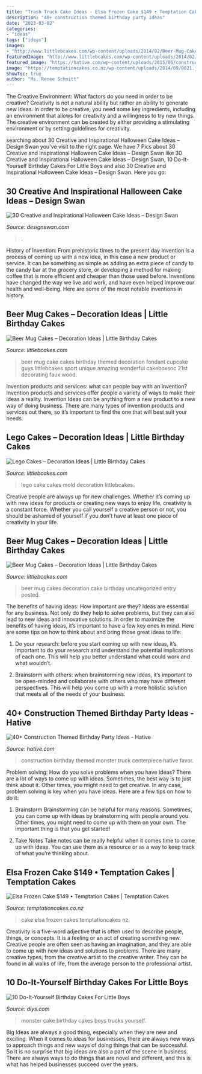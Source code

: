 ```yaml
---
title: "Trash Truck Cake Ideas - Elsa Frozen Cake $149 • Temptation Cakes"
description: "40+ construction themed birthday party ideas"
date: "2023-03-02"
categories:
- "ideas"
tags: ["ideas"]
images:
- "http://www.littlebcakes.com/wp-content/uploads/2014/02/Beer-Mug-Cake-Pan.jpg"
featuredImage: "http://www.littlebcakes.com/wp-content/uploads/2014/02/Beer-Mug-Birthday-Cake.jpg"
featured_image: "https://hative.com/wp-content/uploads/2015/06/construction-birthday-party/14-construction-themed-birthday-party.jpg"
image: "https://temptationcakes.co.nz/wp-content/uploads/2014/09/0021.jpg"
ShowToc: true
author: "Ms. Renee Schmitt"
---
```



The Creative Environment: What factors do you need in order to be creative?
Creativity is not a natural ability but rather an ability to generate new ideas. In order to be creative, you need some key ingredients, including an environment that allows for creativity and a willingness to try new things. The creative environment can be created by either providing a stimulating environment or by setting guidelines for creativity.

	

		
searching about 30 Creative and Inspirational Halloween Cake Ideas – Design Swan you've visit to the right page. We have 7 Pics about 30 Creative and Inspirational Halloween Cake Ideas – Design Swan like 30 Creative and Inspirational Halloween Cake Ideas – Design Swan, 10 Do-It-Yourself Birthday Cakes For Little Boys and also 30 Creative and Inspirational Halloween Cake Ideas – Design Swan. Here you go:
		
    
## 30 Creative And Inspirational Halloween Cake Ideas – Design Swan

<img loading=lazy src="https://img.designswan.com/2014/10/halloweenCakes/21.jpg" onerror="this.onerror=null;this.src='https://tse2.mm.bing.net/th?id=OIP.59Crdx-bOoFClgu_1a9a4QHaHa&amp;pid=15.1';" alt="30 Creative and Inspirational Halloween Cake Ideas – Design Swan">

_Source: designswan.com_

>. 

	

History of Invention: From prehistoric times to the present day
Invention is a process of coming up with a new idea, in this case a new product or service. It can be something as simple as adding an extra piece of candy to the candy bar at the grocery store, or developing a method for making coffee that is more efficient and cheaper than those used before. Inventions have changed the way we live and work, and have even helped improve our health and well-being. Here are some of the most notable inventions in history.

    
## Beer Mug Cakes – Decoration Ideas | Little Birthday Cakes

<img loading=lazy src="http://www.littlebcakes.com/wp-content/uploads/2014/02/Beer-Mug-Birthday-Cake.jpg" onerror="this.onerror=null;this.src='https://tse4.mm.bing.net/th?id=OIP.Yj616tDP5b7Ip5nsTLDwyAHaIp&amp;pid=15.1';" alt="Beer Mug Cakes – Decoration Ideas | Little Birthday Cakes">

_Source: littlebcakes.com_

>beer mug cake cakes birthday themed decoration fondant cupcake guys littlebcakes sport unique amazing wonderful cakeboxsoc 21st decorating faux wood. 

	

Invention products and services: what can people buy with an invention?
Invention products and services offer people a variety of ways to make their ideas a reality. Invention Ideas can be anything from a new product to a new way of doing business. There are many types of invention products and services out there, so it’s important to find the one that will best suit your needs.

    
## Lego Cakes – Decoration Ideas | Little Birthday Cakes

<img loading=lazy src="http://www.littlebcakes.com/wp-content/uploads/2013/08/Lego-Cake-Mold.jpg" onerror="this.onerror=null;this.src='https://tse2.mm.bing.net/th?id=OIP.8Ksfz2ttmpj5-Deht4nD3gHaFj&amp;pid=15.1';" alt="Lego Cakes – Decoration Ideas | Little Birthday Cakes">

_Source: littlebcakes.com_

>lego cake cakes mold decoration littlebcakes. 

	

Creative people are always up for new challenges. Whether it’s coming up with new ideas for products or creating new ways to enjoy life, creativity is a constant force. Whether you call yourself a creative person or not, you should be ashamed of yourself if you don’t have at least one piece of creativity in your life.

    
## Beer Mug Cakes – Decoration Ideas | Little Birthday Cakes

<img loading=lazy src="http://www.littlebcakes.com/wp-content/uploads/2014/02/Beer-Mug-Cake-Pan.jpg" onerror="this.onerror=null;this.src='https://tse3.mm.bing.net/th?id=OIP.-Gl1ugOyyaDzZLa9agZ6jAHaI2&amp;pid=15.1';" alt="Beer Mug Cakes – Decoration Ideas | Little Birthday Cakes">

_Source: littlebcakes.com_

>beer mug cakes decoration cake birthday uncategorized entry posted. 

	

The benefits of having ideas: How important are they?
Ideas are essential for any business. Not only do they help to solve problems, but they can also lead to new ideas and innovative solutions. In order to maximize the benefits of having ideas, it’s important to have a few key ones in mind. Here are some tips on how to think about and bring those great ideas to life:
1. Do your research: before you start coming up with new ideas, it’s important to do your research and understand the potential implications of each one. This will help you better understand what could work and what wouldn’t.

2. Brainstorm with others: when brainstorming new ideas, it’s important to be open-minded and collaborate with others who may have different perspectives. This will help you come up with a more holistic solution that meets all of the needs of your business.

    
## 40+ Construction Themed Birthday Party Ideas - Hative

<img loading=lazy src="https://hative.com/wp-content/uploads/2015/06/construction-birthday-party/14-construction-themed-birthday-party.jpg" onerror="this.onerror=null;this.src='https://tse2.mm.bing.net/th?id=OIP.LcTC_YhSYbqop-hN0NDcOQHaLK&amp;pid=15.1';" alt="40+ Construction Themed Birthday Party Ideas - Hative">

_Source: hative.com_

>construction birthday themed monster truck centerpiece hative favor. 

	

Problem solving: How do you solve problems when you have ideas?
There are a lot of ways to come up with ideas. Sometimes, the best way is to just think about it. Other times, you might need to get creative. In any case, problem solving is key when you have ideas. Here are a few tips on how to do it:
1. Brainstorm
Brainstorming can be helpful for many reasons. Sometimes, you can come up with ideas by brainstorming with people around you. Other times, you might need to come up with them on your own. The important thing is that you get started!

2. Take Notes
Take notes can be really helpful when it comes time to come up with ideas. You can use them as a resource or as a way to keep track of what you’re thinking about.

    
## Elsa Frozen Cake $149 • Temptation Cakes | Temptation Cakes

<img loading=lazy src="https://temptationcakes.co.nz/wp-content/uploads/2014/09/0021.jpg" onerror="this.onerror=null;this.src='https://tse1.mm.bing.net/th?id=OIP.ZCX_NTqI3GMmiiXmN6O0FAHaJ4&amp;pid=15.1';" alt="Elsa Frozen Cake $149 • Temptation Cakes | Temptation Cakes">

_Source: temptationcakes.co.nz_

>cake elsa frozen cakes temptationcakes nz. 

	

Creativity is a five-word adjective that is often used to describe people, things, or concepts. It is a feeling or an act of creating something new. Creative people are often seen as having an imagination, and they are able to come up with new ideas and solutions to problems. There are many creative types, from the creative artist to the creative writer. They can be found in all walks of life, from the average person to the professional artist.

    
## 10 Do-It-Yourself Birthday Cakes For Little Boys

<img loading=lazy src="https://cdn.diys.com/wp-content/uploads/2015/06/Monster-Trucks-Cake.jpg" onerror="this.onerror=null;this.src='https://tse3.mm.bing.net/th?id=OIP.7RLmGPNo_51H4SscmkMlMgHaLH&amp;pid=15.1';" alt="10 Do-It-Yourself Birthday Cakes For Little Boys">

_Source: diys.com_

>monster cake birthday cakes boys trucks yourself. 

	

Big Ideas are always a good thing, especially when they are new and exciting. When it comes to ideas for businesses, there are always new ways to approach things and new ways of doing things that can be successful. So it is no surprise that big ideas are also a part of the scene in business. There are always ways to do things that are novel and different, and this is what has helped businesses succeed over the years.

